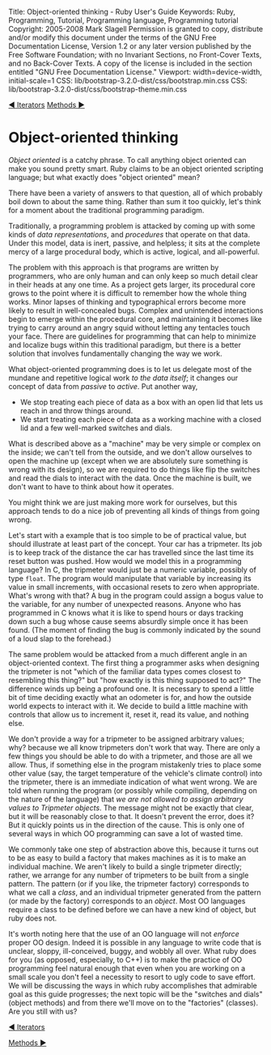 Title: Object-oriented thinking - Ruby User's Guide
Keywords: Ruby, Programming, Tutorial, Programming language, Programming tutorial
Copyright: 2005-2008 Mark Slagell
           Permission is granted to copy, distribute and/or modify this document under the terms of the GNU Free Documentation License, Version 1.2 or any later version published by the Free Software Foundation; with no Invariant Sections, no Front-Cover Texts, and no Back-Cover Texts.
           A copy of the license is included in the section entitled "GNU Free Documentation License."
Viewport: width=device-width, initial-scale=1
CSS: lib/bootstrap-3.2.0-dist/css/bootstrap.min.css
CSS: lib/bootstrap-3.2.0-dist/css/bootstrap-theme.min.css

<div class="container">
<!-- Previous page -->
<a href="iterators.html" class="btn btn-default">&#9668; Iterators</a>
<!-- Next page -->
<a href="methods.html" class="btn btn-default">Methods &#9658;</a>

Object-oriented thinking
========================

*Object oriented* is a catchy phrase.  To call anything
object oriented can make you sound pretty smart.  Ruby claims to be
an object oriented scripting language; but what exactly does "object
oriented" mean?

There have been a variety of answers to that question, all of which
probably boil down to about the same thing.  Rather than sum it
too quickly, let's think for a moment about the traditional
programming paradigm.

Traditionally, a programming problem is attacked by coming up with
some kinds of *data representations*, and *procedures*
that operate on that data.  Under this model, data is inert,
passive, and helpless; it sits at the complete mercy of a large
procedural body, which is active, logical, and all-powerful.

The problem with this approach is that programs are written by
programmers, who are only human and can only keep so much detail clear
in their heads at any one time.  As a project gets larger, its
procedural core grows to the point where it is difficult to remember
how the whole thing works.  Minor lapses of thinking and
typographical errors become more likely to result in well-concealed
bugs.  Complex and unintended interactions begin to emerge within
the procedural core, and maintaining it becomes like trying to carry
around an angry squid without letting any tentacles touch your
face.  There are guidelines for programming that can help to
minimize and localize bugs within this traditional paradigm, but there
is a better solution that involves fundamentally changing the way we
work.

What object-oriented programming does is to let us delegate most of
the mundane and repetitive logical work *to the data itself*;
it changes our concept of data from *passive* to
*active*.  Put another way,

- We stop treating each piece of data as a box with an open lid
  that lets us reach in and throw things around.
- We start treating each piece of data as a working machine with
  a closed lid and a few well-marked switches and dials.

What is described above as a "machine" may be very simple or
complex on the inside; we can't tell from the outside, and we don't
allow ourselves to open the machine up (except when we are absolutely
sure something is wrong with its design), so we are required to do
things like flip the switches and read the dials to interact with the
data.  Once the machine is built, we don't want to have to
think about how it operates.

You might think we are just making more work for ourselves, but
this approach tends to do a nice job of preventing all kinds of things
from going wrong.

Let's start with a example that is too simple to be of practical
value, but should illustrate at least part of the concept.  Your
car has a tripmeter.  Its job is to keep track of the distance
the car has travelled since the last time its reset button was
pushed.  How would we model this in a programming language?
In C, the tripmeter would just be a numeric variable, possibly of type
`float`.  The program would manipulate that variable
by increasing its value in small increments, with occasional resets to
zero when appropriate.  What's wrong with that? A bug in
the program could assign a bogus value to the variable, for any number
of unexpected reasons.  Anyone who has programmed in C knows what
it is like to spend hours or days tracking down such a bug whose cause
seems absurdly simple once it has been found.  (The moment of
finding the bug is commonly indicated by the sound of a loud slap to
the forehead.)

The same problem would be attacked from a much different angle in
an object-oriented context.  The first thing a programmer asks
when designing the tripmeter is not "which of the familiar data types
comes closest to resembling this thing?" but "how exactly is this
thing supposed to act?" The difference winds up being a profound
one.  It is necessary to spend a little bit of time deciding
exactly what an odometer is for, and how the outside world expects to
interact with it.  We decide to build a little machine with
controls that allow us to increment it, reset it, read its value, and
nothing else.

We don't provide a way for a tripmeter to be assigned arbitrary
values; why? because we all know tripmeters don't work that way.
There are only a few things you should be able to do with a tripmeter,
and those are all we allow.  Thus, if something else in the
program mistakenly tries to place some other value (say, the target
temperature of the vehicle's climate control) into the tripmeter,
there is an immediate indication of what went wrong.  We are told
when running the program (or possibly while compiling, depending on
the nature of the language) that *we are not allowed to assign
arbitrary values to Tripmeter objects*.  The message might
not be exactly that clear, but it will be reasonably close to
that.  It doesn't prevent the error, does it? But it
quickly points us in the direction of the cause.  This is only
one of several ways in which OO programming can save a lot of wasted
time.

We commonly take one step of abstraction above this, because it
turns out to be as easy to build a factory that makes machines as it
is to make an individual machine.  We aren't likely to build a
single tripmeter directly; rather, we arrange for any number of
tripmeters to be built from a single pattern.  The pattern (or if
you like, the tripmeter factory) corresponds to what we call a
*class*, and an individual tripmeter generated from the pattern
(or made by the factory) corresponds to an *object*.  Most
OO languages require a class to be defined before we can have a new
kind of object, but ruby does not.

It's worth noting here that the use of an OO language will not
*enforce* proper OO design.  Indeed it is possible in any
language to write code that is unclear, sloppy, ill-conceived, buggy,
and wobbly all over.  What ruby does for you (as opposed,
especially, to C++) is to make the practice of OO programming feel
natural enough that even when you are working on a small scale you
don't feel a necessity to resort to ugly code to save effort.  We
will be discussing the ways in which ruby accomplishes that admirable
goal as this guide progresses; the next topic will be the "switches
and dials" (object methods) and from there we'll move on to the
"factories" (classes).  Are you still with us?

<!-- Previous page -->
<a href="iterators.html" class="btn btn-default">&#9668; Iterators</a>
<!-- Next page -->
<a href="methods.html" class="btn btn-default">Methods &#9658;</a>
</div>
<script src="lib/jquery-1.11.1.min.js"></script>
<script src="lib/bootstrap-3.2.0-dist/js/bootstrap.min.js"></script>

